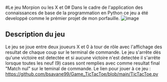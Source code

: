 #Le jeu Morpion ou les X et 0#
Dans le cadre de l'application des connaissances de base de la programmation en Python ce jeu a été developpé comme le prémier projet de mon porfauille.
![image](https://github.com/user-attachments/assets/d0e0f097-9a77-4b02-8830-68d01511054c)

## Description du jeu ##

Le jeu se joue entre deux joueurs X et 0 à tour de rôle avec l'affichage des resultat de chaque coup sur le terminal de commande. Le jeu s'arrête dès qu'une victoire est detectée et si aucune victoire n'est detectée il s'arrête lorsque toutes les neuf (9) cases sont remplies avec comme resultat final "Match nul" sur le teminal de commande.
Le lien pour jouer à ce jeu : 
https://github.com/bsavane99/Game_TicTacToe/blob/main/TicTacToe.py


 
 
